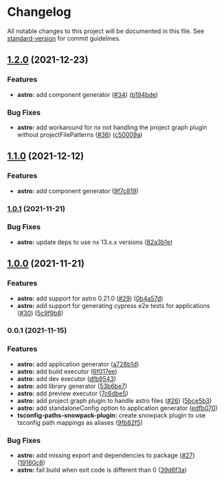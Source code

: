 # Changelog

All notable changes to this project will be documented in this file. See [standard-version](https://github.com/conventional-changelog/standard-version) for commit guidelines.

## [1.2.0](https://github.com/nxtensions/nxtensions/compare/@nxtensions/astro@v1.0.1...@nxtensions/astro@v1.2.0) (2021-12-23)

### Features

- **astro:** add component generator ([#34](https://github.com/nxtensions/nxtensions/issues/34)) ([b194bde](https://github.com/nxtensions/nxtensions/commit/b194bde4ccb7047780a96a8b66fe1cbe537c05e7))

### Bug Fixes

- **astro:** add workaround for nx not handling the project graph plugin without projectFilePatterns ([#36](https://github.com/nxtensions/nxtensions/issues/36)) ([c50009a](https://github.com/nxtensions/nxtensions/commit/c50009a6c1cf835942675f6dc687b982b145998b))

## [1.1.0](https://github.com/nxtensions/nxtensions/compare/@nxtensions/astro@v1.0.1...@nxtensions/astro@v1.1.0) (2021-12-12)

### Features

- **astro:** add component generator ([9f7c819](https://github.com/nxtensions/nxtensions/commit/9f7c819c04b333d3baeaafb741aec94a5b64c05e))

### [1.0.1](https://github.com/nxtensions/nxtensions/compare/@nxtensions/astro@v1.0.0...@nxtensions/astro@v1.0.1) (2021-11-21)

### Bug Fixes

- **astro:** update deps to use nx 13.x.x versions ([82a3b1e](https://github.com/nxtensions/nxtensions/commit/82a3b1e38cdd40e0bc779ed89ef289806eff3705))

## [1.0.0](https://github.com/nxtensions/nxtensions/compare/@nxtensions/astro@v0.0.1...@nxtensions/astro@v1.0.0) (2021-11-21)

### Features

- **astro:** add support for astro 0.21.0 ([#29](https://github.com/nxtensions/nxtensions/issues/29)) ([0b4a57d](https://github.com/nxtensions/nxtensions/commit/0b4a57d6a7b30e4d5dc311bcf698bf28341a752c))
- **astro:** add support for generating cypress e2e tests for applications ([#30](https://github.com/nxtensions/nxtensions/issues/30)) ([5c9f9b8](https://github.com/nxtensions/nxtensions/commit/5c9f9b875e4635ca98dbe9c211881fe63e7d06fd))

### 0.0.1 (2021-11-15)

### Features

- **astro:** add application generator ([a728b1d](https://github.com/nxtensions/nxtensions/commit/a728b1d53b078bc9035ce1aa6b4a3dbf25d371dd))
- **astro:** add build executor ([6f017ee](https://github.com/nxtensions/nxtensions/commit/6f017eeb319826182a042f5f823f2b42cfa87b61))
- **astro:** add dev executor ([dfb9543](https://github.com/nxtensions/nxtensions/commit/dfb9543f8088cfca18fe1f7c4028a3b894a4a96e))
- **astro:** add library generator ([53b6be7](https://github.com/nxtensions/nxtensions/commit/53b6be73b798f9feff10c404961c7cca0f636b2a))
- **astro:** add preview executor ([7c6dbe5](https://github.com/nxtensions/nxtensions/commit/7c6dbe585757ee5de419e37951e4a611b8ced63a))
- **astro:** add project graph plugin to handle astro files ([#26](https://github.com/nxtensions/nxtensions/issues/26)) ([5bce5b3](https://github.com/nxtensions/nxtensions/commit/5bce5b3252f152160fd07669371fd28178f57f76))
- **astro:** add standaloneConfig option to application generator ([edfb070](https://github.com/nxtensions/nxtensions/commit/edfb0708699fce40a9dace48115e85a786f781b8))
- **tsconfig-paths-snowpack-plugin:** create snowpack plugin to use tsconfig path mappings as aliases ([9fb82f5](https://github.com/nxtensions/nxtensions/commit/9fb82f596c7073b12f7dc61eb7f1cf56eacef0c4))

### Bug Fixes

- **astro:** add missing export and dependencies to package ([#27](https://github.com/nxtensions/nxtensions/issues/27)) ([19180c8](https://github.com/nxtensions/nxtensions/commit/19180c8f73488badd1b7504720ea231773306c32))
- **astro:** fail build when exit code is different than 0 ([39d6f3a](https://github.com/nxtensions/nxtensions/commit/39d6f3ac19efae9337a19e8d74abba74fd34a360))
